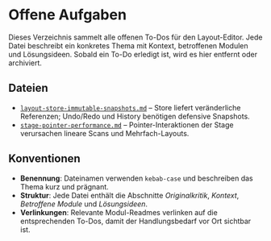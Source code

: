 # Offene Aufgaben

Dieses Verzeichnis sammelt alle offenen To-Dos für den Layout-Editor. Jede Datei beschreibt ein konkretes Thema mit Kontext, betroffenen Modulen und Lösungsideen. Sobald ein To-Do erledigt ist, wird es hier entfernt oder archiviert.

## Dateien
- [`layout-store-immutable-snapshots.md`](layout-store-immutable-snapshots.md) – Store liefert veränderliche Referenzen; Undo/Redo und History benötigen defensive Snapshots.
- [`stage-pointer-performance.md`](stage-pointer-performance.md) – Pointer-Interaktionen der Stage verursachen lineare Scans und Mehrfach-Layouts.

## Konventionen
- **Benennung**: Dateinamen verwenden `kebab-case` und beschreiben das Thema kurz und prägnant.
- **Struktur**: Jede Datei enthält die Abschnitte _Originalkritik_, _Kontext_, _Betroffene Module_ und _Lösungsideen_.
- **Verlinkungen**: Relevante Modul-Readmes verlinken auf die entsprechenden To-Dos, damit der Handlungsbedarf vor Ort sichtbar ist.
